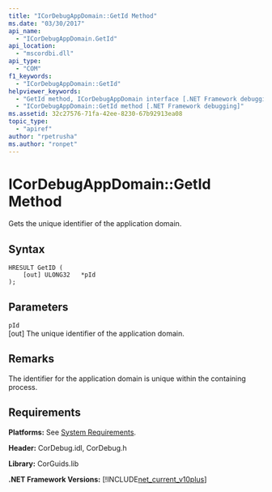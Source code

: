 ```yaml
---
title: "ICorDebugAppDomain::GetId Method"
ms.date: "03/30/2017"
api_name: 
  - "ICorDebugAppDomain.GetId"
api_location: 
  - "mscordbi.dll"
api_type: 
  - "COM"
f1_keywords: 
  - "ICorDebugAppDomain::GetId"
helpviewer_keywords: 
  - "GetId method, ICorDebugAppDomain interface [.NET Framework debugging]"
  - "ICorDebugAppDomain::GetId method [.NET Framework debugging]"
ms.assetid: 32c27576-71fa-42ee-8230-67b92913ea08
topic_type: 
  - "apiref"
author: "rpetrusha"
ms.author: "ronpet"
---
```

# ICorDebugAppDomain::GetId Method
Gets the unique identifier of the application domain.  
  
## Syntax  
  
```  
HRESULT GetID (  
    [out] ULONG32   *pId  
);  
```  
  
## Parameters  
 `pId`  
 [out] The unique identifier of the application domain.  
  
## Remarks  
 The identifier for the application domain is unique within the containing process.  
  
## Requirements  
 **Platforms:** See [System Requirements](../../../../docs/framework/get-started/system-requirements.md).  
  
 **Header:** CorDebug.idl, CorDebug.h  
  
 **Library:** CorGuids.lib  
  
 **.NET Framework Versions:** [!INCLUDE[net_current_v10plus](../../../../includes/net-current-v10plus-md.md)]
